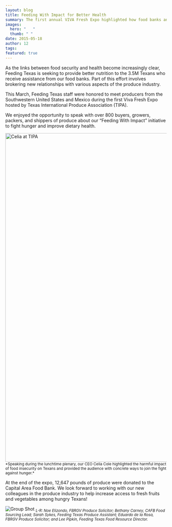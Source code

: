```yaml
---
layout: blog
title: Feeding With Impact for Better Health
summary: The first annual VIVA Fresh Expo highlighted how food banks and the produce industry can work together. 
images: 
  hero: "	"
  thumb: " "
date: 2015-05-18
author: 12
tags: 
featured: true
---
```

As the links between food security and health become increasingly clear, Feeding Texas is seeking to provide better nutrition to the 3.5M Texans who receive assistance from our food banks. Part of this effort involves brokering new relationships with various aspects of the produce industry. 

This March, Feeding Texas staff were honored to meet producers from the Southwestern United States and Mexico during the first Viva Fresh Expo hosted by Texas International Produce Association (TIPA).  

We enjoyed the opportunity to speak with over 800 buyers, growers, packers, and shippers of produce about our “Feeding With Impact” initiative to fight hunger and improve dietary health. 

<img src="https://s3-us-west-2.amazonaws.com/assets.feedingtexas.org/images/posts/Celia-TIPA.jpg" alt="Celia at TIPA" width="1024x"> 
<sub>*Speaking during the lunchtime plenary, our CEO Celia Cole highlighted the harmful impact of food insecurity on Texans and provided the audience with concrete ways to join the fight against hunger.*</sub> 

At the end of the expo, 12,647 pounds of produce were donated to the Capital Area Food Bank. We look forward to working with our new colleagues in the produce industry to help increase access to fresh fruits and vegetables among hungry Texans!

![Group Shot](https://s3-us-west-2.amazonaws.com/assets.feedingtexas.org/images/posts/Group-Photo-TIPA.jpg)
<sub>*L-R: Noe Elizondo, FBRGV Produce Solicitor; Bethany Carney, CAFB Food Sourcing Lead; Sarah Sykes, Feeding Texas Produce Assistant; Eduardo de la Rosa, FBRGV Produce Solicitor; and Lee Pipkin, Feeding Texas Food Resource Director.*</sub>
